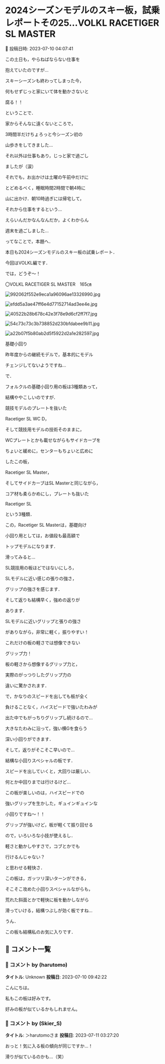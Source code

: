 # 2024シーズンモデルのスキー板，試乗レポートその25…VOLKL RACETIGER SL MASTER

📅 投稿日時: 2023-07-10 04:07:41

この土日も，やらねばならない仕事を


抱えていたのですが…


スキーシーズンも終わってしまった今，


何もせずじっと家にいて体を動かさないと


腐る！！


ということで．


家からそんなに遠くないところで，


3時間半だけちょろっと今シーズン初の


山歩きをしてきました…





それ以外は仕事もあり，じっと家で過ごし


ましたが（涙）





それでも，お出かけは土曜の午前中だけに


とどめるべく，睡眠時間2時間で朝4時に


山に出かけ．朝10時過ぎには帰宅して，


それから仕事をするという…


えらいんだかなんなんだか，よくわからん


週末を過ごしました…





ってなことで，本題へ．


本日も2024シーズンモデルのスキー板の試乗レポート．


今回はVOLKL編です．





では，どうぞ～！[]()








〇VOLKL RACETIGER SL MASTER　165㎝







![992062f552e9eca1a96096ae13326990.jpg](images/992062f552e9eca1a96096ae13326990.jpg)









![efdd5a3ae47ff6e4d77152714ad3ee4e.jpg](images/efdd5a3ae47ff6e4d77152714ad3ee4e.jpg)









![40522b28b678c42e3f78e9d6cf2ff7f7.jpg](images/40522b28b678c42e3f78e9d6cf2ff7f7.jpg)









![54c73c73c3b738852d230bfdabee9b11.jpg](images/54c73c73c3b738852d230bfdabee9b11.jpg)









![a22b07f5b80ab2d5f5922d2a1e282597.jpg](images/a22b07f5b80ab2d5f5922d2a1e282597.jpg)







基礎小回り





昨年度からの継続モデルで，基本的にモデル


チェンジしてないようですね…





で．


フォルクルの基礎小回り用の板は3種類あって，


結構ややこしいのですが．





競技モデルのプレートを抜いた


Racetiger SL WC D，





そして競技用モデルの技術そのままに，


WCプレートとかも載せながらもサイドカーブを


ちょいと緩めに，センターもちょいと広めに


したこの板，


Racetiger SL Master，





そしてサイドカーブはSL Masterと同じながら，


コア材も柔らかめにし，プレートも抜いた


Racetiger SL





という3種類．





この，Racetiger SL Masterは，基礎向け


小回り用としては，お値段も最高額で


トップモデルになります．





滑ってみると…


SL競技用の板ほどではないにしろ，


SLモデルに近い感じの張りの強さ，


グリップの強さを感じます．


そして返りも結構早く，強めの返りが


あります．





SLモデルに近いグリップと張りの強さ


がありながら，非常に軽く，振りやすい！


これだけの板の軽さでは想像できない


グリップ力！


板の軽さから想像するグリップ力と，


実際のがっつりしたグリップ力の


違いに驚かされます．





で，かなりのスピードを出しても板が全く


負けることなく，ハイスピードで強いたわみが


出た中でもがっちりグリップし続けるので…


大きなたわみに沿って，強い横Gを食らう


深い小回りができます．





そして，返りがそこそこ早いので…


結構な小回りスペシャルの板です．


スピードを出していくと，大回りは厳しい．


何とか中回りまでは行けるけど…


この板が楽しいのは，ハイスピードでの


強いグリップを生かした，ギュインギュインな


小回りですね～！！





グリップが強いけど，板が軽くて振り回せる


ので，いろいろな小技が使えるし．


軽さと動かしやすさで，コブとかでも


行けるんじゃない？


と思わせる軽快さ．





この板は，ガッツリ深いターンができる，


そこそこ攻めた小回りスペシャルながらも，


荒れた斜面とかで軽快に板を動かしながら


滑っていける，結構つぶしが効く板ですね…





うん．


この板も結構私のお気に入りです．

## 💬 コメント一覧

### 💬 コメント by (harutomo)
**タイトル**: Unknown
**投稿日**: 2023-07-10 09:42:22

こんにちは。

私もこの板は好みです。



好みの板が似ているかもしれません。

### 💬 コメント by (Skier_S)
**タイトル**: ＞harutomoさま
**投稿日**: 2023-07-11 03:27:20

おっと！気に入る板の傾向が同じですか…！

滑りが似ているのかも…（笑）

